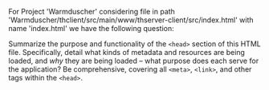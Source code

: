 For Project 'Warmduscher' considering file in path 'Warmduscher/thclient/src/main/www/thserver-client/src/index.html' with name 'index.html' we have the following question: 

Summarize the purpose and functionality of the `<head>` section of this HTML file.  Specifically, detail what kinds of metadata and resources are being loaded, and *why* they are being loaded – what purpose does each serve for the application? Be comprehensive, covering all `<meta>`, `<link>`, and other tags within the `<head>`.